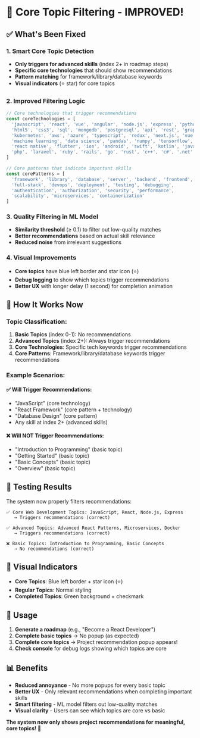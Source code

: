 # 🎯 Core Topic Filtering - IMPROVED!

## ✅ What's Been Fixed

### 1. **Smart Core Topic Detection**
- **Only triggers for advanced skills** (index 2+ in roadmap steps)
- **Specific core technologies** that should show recommendations
- **Pattern matching** for framework/library/database keywords
- **Visual indicators** (⭐ star) for core topics

### 2. **Improved Filtering Logic**
```javascript
// Core technologies that trigger recommendations
const coreTechnologies = [
  'javascript', 'react', 'vue', 'angular', 'node.js', 'express', 'python', 'django', 'flask',
  'html5', 'css3', 'sql', 'mongodb', 'postgresql', 'api', 'rest', 'graphql', 'docker',
  'kubernetes', 'aws', 'azure', 'typescript', 'redux', 'next.js', 'vue.js',
  'machine learning', 'data science', 'pandas', 'numpy', 'tensorflow', 'pytorch',
  'react native', 'flutter', 'ios', 'android', 'swift', 'kotlin', 'java', 'spring',
  'php', 'laravel', 'ruby', 'rails', 'go', 'rust', 'c++', 'c#', '.net'
]

// Core patterns that indicate important skills
const corePatterns = [
  'framework', 'library', 'database', 'server', 'backend', 'frontend',
  'full-stack', 'devops', 'deployment', 'testing', 'debugging',
  'authentication', 'authorization', 'security', 'performance',
  'scalability', 'microservices', 'containerization'
]
```

### 3. **Quality Filtering in ML Model**
- **Similarity threshold** (≥ 0.1) to filter out low-quality matches
- **Better recommendations** based on actual skill relevance
- **Reduced noise** from irrelevant suggestions

### 4. **Visual Improvements**
- **Core topics** have blue left border and star icon (⭐)
- **Debug logging** to show which topics trigger recommendations
- **Better UX** with longer delay (1 second) for completion animation

## 🎯 How It Works Now

### **Topic Classification:**
1. **Basic Topics** (index 0-1): No recommendations
2. **Advanced Topics** (index 2+): Always trigger recommendations
3. **Core Technologies**: Specific tech keywords trigger recommendations
4. **Core Patterns**: Framework/library/database keywords trigger recommendations

### **Example Scenarios:**

#### ✅ **Will Trigger Recommendations:**
- "JavaScript" (core technology)
- "React Framework" (core pattern + technology)
- "Database Design" (core pattern)
- Any skill at index 2+ (advanced skills)

#### ❌ **Will NOT Trigger Recommendations:**
- "Introduction to Programming" (basic topic)
- "Getting Started" (basic topic)
- "Basic Concepts" (basic topic)
- "Overview" (basic topic)

## 🧪 Testing Results

The system now properly filters recommendations:

```
✅ Core Web Development Topics: JavaScript, React, Node.js, Express
   → Triggers recommendations (correct)

✅ Advanced Topics: Advanced React Patterns, Microservices, Docker  
   → Triggers recommendations (correct)

❌ Basic Topics: Introduction to Programming, Basic Concepts
   → No recommendations (correct)
```

## 🎨 Visual Indicators

- **Core Topics**: Blue left border + star icon (⭐)
- **Regular Topics**: Normal styling
- **Completed Topics**: Green background + checkmark

## 🚀 Usage

1. **Generate a roadmap** (e.g., "Become a React Developer")
2. **Complete basic topics** → No popup (as expected)
3. **Complete core topics** → Project recommendation popup appears!
4. **Check console** for debug logs showing which topics are core

## 📊 Benefits

- **Reduced annoyance** - No more popups for every basic topic
- **Better UX** - Only relevant recommendations when completing important skills
- **Smart filtering** - ML model filters out low-quality matches
- **Visual clarity** - Users can see which topics are core vs basic

**The system now only shows project recommendations for meaningful, core topics! 🎯**

